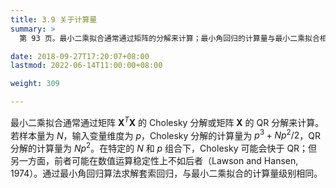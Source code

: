 ```yaml
---
title: 3.9 关于计算量
summary: >
  第 93 页。最小二乘拟合通常通过矩阵的分解来计算；最小角回归的计算量与最小二乘拟合相当。

date: 2018-09-27T17:20:07+08:00
lastmod: 2022-06-14T11:00:00+08:00

weight: 309

---
```


最小二乘拟合通常通过矩阵 $\mathbf{X}^T\mathbf{X}$ 的 Cholesky 分解或矩阵 $\mathbf{X}$ 的 QR 分解来计算。若样本量为 $N$，输入变量维度为 $p$，Cholesky 分解的计算量为 $p^3+Np^2/2$，QR 分解的计算量为 $Np^2$。在特定的 $N$ 和 $p$ 组合下，Cholesky 可能会快于 QR；但另一方面，前者可能在数值运算稳定性上不如后者（Lawson and Hansen, 1974）。通过最小角回归算法求解套索回归，与最小二乘拟合的计算量级别相同。